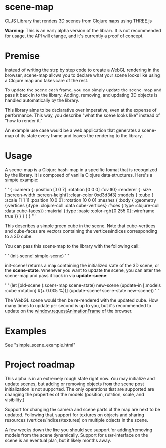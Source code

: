 # scene-map
CLJS Library that renders 3D scenes from Clojure maps using THREE.js

**Warning:** This is an early alpha version of the library. It is not recommended for usage, the API will change, and it's currently a proof of concept.

# Premise

Instead of writing the step by step code to create a WebGL rendering in the browser, scene-map allows you to declare what your scene looks like using a Clojure map and takes care of the rest.

To update the scene each frame, you can simply update the scene-map and pass it back in to the library. Adding, removing, and updating 3D objects is handled automatically by the library.

This library aims to be declarative over imperative, even at the expense of performance. This way, you describe "what the scene looks like" instead of "how to render it."

An example use case would be a web application that generates a scene-map of its state every frame and leaves the rendering to the library.

# Usage

A scene-map is a Clojure hash-map in a specific format that is recognized by the library. It is composed of vanilla Clojure data-structures. Here's a simple example:

'''
{
 :camera {
          :position [0 0 7]
          :rotation [0 0 0]
          :fov      90}
 :renderer {
            :size [:screen-width :screen-height]
            :clear-color 0xd3d3d3}
 :models
 {
  :cube
  {
   :scale     [1 1 1]
   :position  [0 0 0]
   :rotation  [0 0 0]
   :meshes
    {
     :body
     {
      :geometry   {:vertices {:type :clojure-coll
                              :data cube-vertices}
                   :faces    {:type :clojure-coll
                              :data cube-faces}}
      :material   {:type      :basic
                   :color-rgb [0 255 0]
                   :wireframe true
                   }}
     }
   }
  }
 }
'''

This describes a simple green cube in the scene. Note that cube-vertices and cube-faces are vectors containing the vertices/indices corresponding to a 3D cube.

You can pass this scene-map to the library with the following call:

'''
(init-scene! simple-scene)
'''

init-scene! returns a map containing the initialized state of the 3D scene, or the **scene-state**. Whenever you want to update the scene, you can alter the scene-map and pass it back in via **update-scene**:

'''
(let [old-scene (:scene-map scene-state)
      new-scene (update-in [:models :cube :rotation] #(+ 0.005 %))]
      (update-scene! scene-state new-scene))
'''

The WebGL scene would then be re-rendered with the updated cube. How many times to update per second is up to you, but it's recommended to update on the [window.requestAnimationFrame](https://developer.mozilla.org/en-US/docs/Web/API/window/requestAnimationFrame) of the browser. 

# Examples

See "simple_scene_example.html"

# Project roadmap

This alpha is in an extremely rough state right now. You may initialize and update scenes, but adding or removing objects from the scene post initialization is not supported. The only operations that are supported are changing the properties of the models (position, rotation, scale, and visibility.)

Support for changing the camera and scene parts of the map are next to be updated. Following that, support for textures on objects and sharing resources (vertices/indices/textures) on multiple objects in the scene.

A few weeks down the line you should see support for adding/removing models from the scene dynamically. Support for user-interface on the scene is an eventual plan, but it likely months away. 